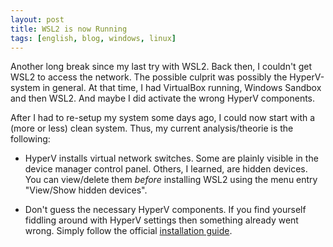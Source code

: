 ```yaml
---
layout: post
title: WSL2 is now Running
tags: [english, blog, windows, linux]
---
```

Another long break since my last try with WSL2. Back then, I couldn't get WSL2
to access the network. The possible culprit was possibly the HyperV-system in
general. At that time, I had VirtualBox running, Windows Sandbox and then WSL2.
And maybe I did activate the wrong HyperV components.

After I had to re-setup my system some days ago, I could now start with a (more
or less) clean system. Thus, my current analysis/theorie is the following:

*   HyperV installs virtual network switches. Some are plainly visible in the
    device manager control panel. Others, I learned, are hidden devices. You can
    view/delete them _before_ installing WSL2 using the menu entry "View/Show
    hidden devices".

*   Don't guess the necessary HyperV components. If you find yourself fiddling
    around with HyperV settings then something already went wrong. Simply follow
    the official [installation guide][guide].

[guide]: https://docs.microsoft.com/en-us/windows/wsl/install-win10